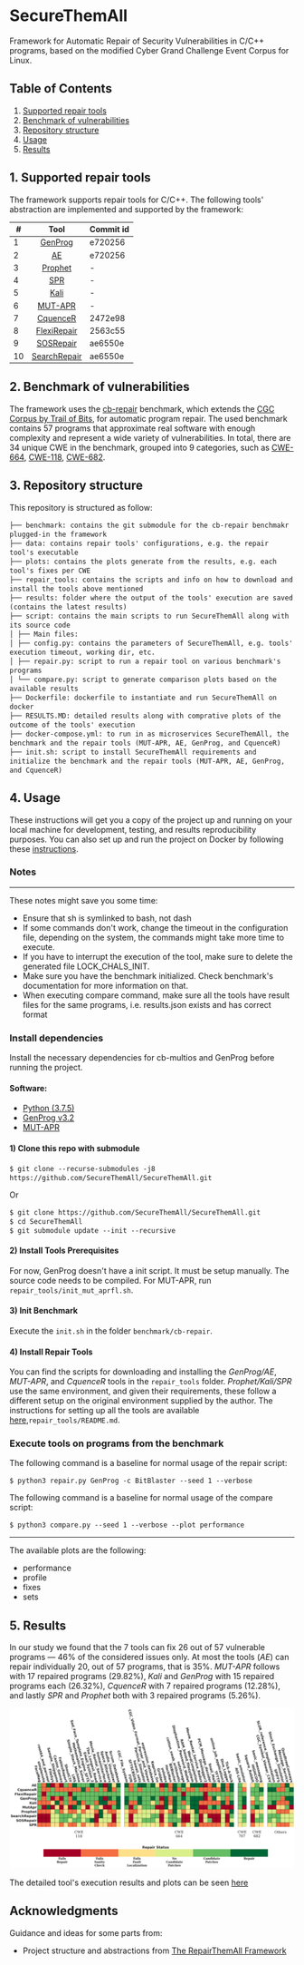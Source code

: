 # SecureThemAll
Framework for Automatic Repair of Security Vulnerabilities in C/C++ programs, 
based on the modified Cyber Grand Challenge Event Corpus for Linux.

## Table of Contents

1. [Supported repair tools](#1-supported-repair-tools)
2. [Benchmark of vulnerabilities](#2-benchmark-of-vulnerabilities)
3. [Repository structure](#3-repository-structure)
4. [Usage](#4-usage)
5. [Results](#5-results)


## 1. Supported repair tools
The framework supports repair tools for C/C++. 
The following tools' abstraction are implemented and supported by the framework:

| #   | Tool                                                                             | Commit id |
| --- | :-------------------------------------------------------------------------------:| --------- |
| 1   | [GenProg](https://github.com/squaresLab/genprog-code)                            | e720256   |
| 2   | [AE](https://github.com/squaresLab/genprog-code)                                 | e720256   |
| 3   | [Prophet](http://www.cs.toronto.edu/~fanl/program_repair/prophet-rep/index.html) |     -     |
| 4   | [SPR](http://www.cs.toronto.edu/~fanl/program_repair/spr-rep/index.html)         |     -     |
| 5   | [Kali](http://www.cs.toronto.edu/~fanl/program_repair/prophet-rep/index.html)    |     -     |
| 6   | [MUT-APR](https://fyassiri.wixsite.com/mutapr)                                   |     -     |
| 7   | [CquenceR](https://github.com/SecureThemAll/CquenceR)                            | 2472e98   |
| 8   | [FlexiRepair](https://github.com/SecureThemAll/FlexiRepair)                            | 2563c55   |
| 9   | [SOSRepair](https://github.com/SecureThemAll/SOSRepair)                                | ae6550e   |
| 10  | [SearchRepair](https://github.com/SecureThemAll/SOSRepairr)                            | ae6550e   |
## 2. Benchmark of vulnerabilities
The framework uses the [cb-repair](https://github.com/SecureThemAll/cb-repair) benchmark, which extends the 
[CGC Corpus by Trail of Bits](https://github.com/trailofbits/cb-multios), for automatic program repair.
The used benchmark contains 57 programs that approximate real software with enough complexity and represent a wide 
variety of vulnerabilities. In  total, there are 34 unique CWE in the benchmark, grouped into 9 categories, such as 
[CWE-664](https://cwe.mitre.org/data/definitions/664.html), [CWE-118](https://cwe.mitre.org/data/definitions/118.html), 
[CWE-682](https://cwe.mitre.org/data/definitions/682.html).

## 3. Repository structure

This repository is structured as follow:

```
├── benchmark: contains the git submodule for the cb-repair benchmakr plugged-in the framework
├── data: contains repair tools' configurations, e.g. the repair tool's executable
├── plots: contains the plots generate from the results, e.g. each tool's fixes per CWE
├── repair_tools: contains the scripts and info on how to download and install the tools above mentioned
├── results: folder where the output of the tools' execution are saved (contains the latest results)
├── script: contains the main scripts to run SecureThemAll along with its source code
│ ├── Main files:
│ ├── config.py: contains the parameters of SecureThemAll, e.g. tools' execution timeout, working dir, etc.
│ ├── repair.py: script to run a repair tool on various benchmark's programs
│ └── compare.py: script to generate comparison plots based on the available results
├── Dockerfile: dockerfile to instantiate and run SecureThemAll on docker
├── RESULTS.MD: detailed results along with comprative plots of the outcome of the tools' execution
├── docker-compose.yml: to run in as microservices SecureThemAll, the benchmark and the repair tools (MUT-APR, AE, GenProg, and CquenceR)
├── init.sh: script to install SecureThemAll requirements and initialize the benchmark and the repair tools (MUT-APR, AE, GenProg, and CquenceR)
```

## 4. Usage
These instructions will get you a copy of the project up and running on your local machine for development, testing, 
and results reproducibility purposes. You can also set up and run the project on Docker by following these 
[instructions](SETUP.md). 

### Notes

---
These notes might save you some time:

* Ensure that sh is symlinked to bash, not dash
* If some commands don't work, change the timeout in the configuration file, depending on the system, the commands might take more time to execute.
* If you have to interrupt the execution of the tool, make sure to delete the generated file LOCK_CHALS_INIT.
* Make sure you have the benchmark initialized. Check benchmark's documentation for more information on that. 
* When executing compare command, make sure all the tools have result files for the same programs, i.e. results.json exists and has correct format

### Install dependencies

Install the necessary dependencies for cb-multios and GenProg before running the project.
<br/>
#### Software:
* [Python (3.7.5)](https://www.python.org/)
* [GenProg v3.2](https://github.com/squaresLab/genprog-code.git)
* [MUT-APR](https://fyassiri.wixsite.com/mutapr)

#### 1) Clone this repo with submodule
``` console
$ git clone --recurse-submodules -j8 https://github.com/SecureThemAll/SecureThemAll.git
```

Or

``` console
$ git clone https://github.com/SecureThemAll/SecureThemAll.git
$ cd SecureThemAll
$ git submodule update --init --recursive
```

#### 2) Install Tools Prerequisites
For now, GenProg doesn't have a init script. It must be setup manually. The source code needs to be compiled.
For MUT-APR, run ```repair_tools/init_mut_aprfl.sh```.

#### 3) Init Benchmark
Execute the ```init.sh``` in the folder ```benchmark/cb-repair```.


#### 4) Install Repair Tools
You can find the scripts for downloading and installing the _GenProg/AE_, _MUT-APR_, and _CquenceR_ tools in the 
```repair_tools``` folder. _Prophet/Kali/SPR_ use the same environment, and given their requirements, these follow a 
different setup on the original environment supplied by the author. The instructions for setting up all the tools are
available [here](repair_tools/README.md),```repair_tools/README.md```.


### Execute tools on programs from the benchmark
The following command is a baseline for normal usage of the repair script:

``` console
$ python3 repair.py GenProg -c BitBlaster --seed 1 --verbose
```

The following command is a baseline for normal usage of the compare script:

``` console
$ python3 compare.py --seed 1 --verbose --plot performance
```
---
The available plots are the following: 
* performance
* profile 
* fixes 
* sets

## 5. Results
In our study we found that the 7 tools can fix 26 out  of 57 vulnerable programs — 46% of the considered issues only.
At most the tools (_AE_) can repair individually 20, out of 57 programs, that is 35%.
_MUT-APR_ follows with 17 repaired programs (29.82%), _Kali_ and _GenProg_ with 15 repaired programs each (26.32%), 
_CquenceR_ with 7 repaired programs (12.28%), and lastly _SPR_ and _Prophet_ both with 3 repaired programs (5.26%).

![All Tools' repair results](./plots/all_fixes_top.png)

The detailed tool's execution results and plots can be seen [here](RESULTS.md)

## Acknowledgments
Guidance and ideas for some parts from:

* Project structure and abstractions from [The RepairThemAll Framework](https://github.com/program-repair/RepairThemAll)
